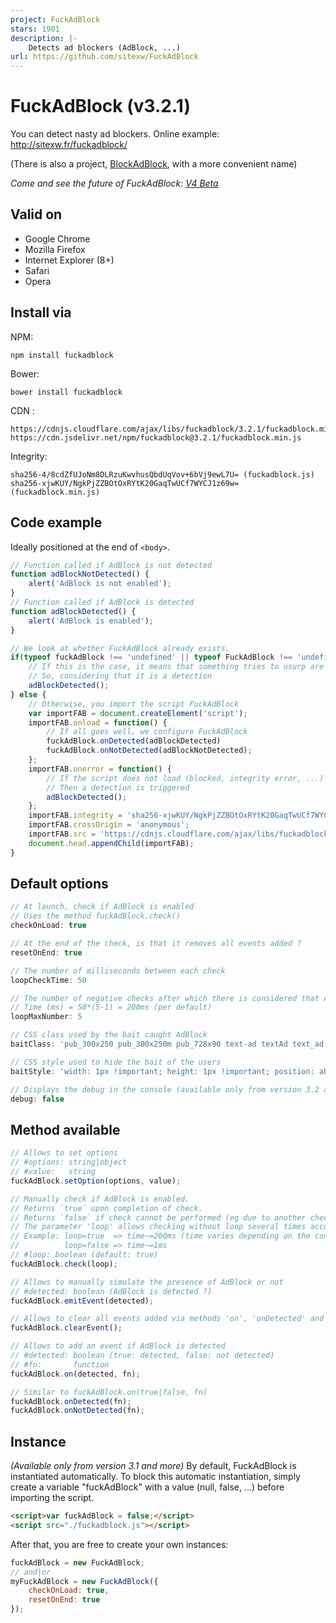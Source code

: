 ```yaml
---
project: FuckAdBlock
stars: 1901
description: |-
    Detects ad blockers (AdBlock, ...)
url: https://github.com/sitexw/FuckAdBlock
---
```


FuckAdBlock (v3.2.1)
===========

You can detect nasty ad blockers.
Online example: http://sitexw.fr/fuckadblock/

(There is also a project, [BlockAdBlock](https://github.com/sitexw/BlockAdBlock), with a more convenient name)

*Come and see the future of FuckAdBlock: [V4 Beta](https://github.com/sitexw/FuckAdBlock/tree/v4.x)*


Valid on
---------------------
- Google Chrome
- Mozilla Firefox
- Internet Explorer (8+)
- Safari
- Opera

Install via
---------------------
NPM:
```
npm install fuckadblock
```
Bower:
```
bower install fuckadblock
```
CDN :
```
https://cdnjs.cloudflare.com/ajax/libs/fuckadblock/3.2.1/fuckadblock.min.js
https://cdn.jsdelivr.net/npm/fuckadblock@3.2.1/fuckadblock.min.js
```
Integrity:
```
sha256-4/8cdZfUJoNm8DLRzuKwvhusQbdUqVov+6bVj9ewL7U= (fuckadblock.js)
sha256-xjwKUY/NgkPjZZBOtOxRYtK20GaqTwUCf7WYCJ1z69w= (fuckadblock.min.js)
```


Code example
---------------------
Ideally positioned at the end of `<body>`.
```javascript
// Function called if AdBlock is not detected
function adBlockNotDetected() {
	alert('AdBlock is not enabled');
}
// Function called if AdBlock is detected
function adBlockDetected() {
	alert('AdBlock is enabled');
}

// We look at whether FuckAdBlock already exists.
if(typeof fuckAdBlock !== 'undefined' || typeof FuckAdBlock !== 'undefined') {
	// If this is the case, it means that something tries to usurp are identity
	// So, considering that it is a detection
	adBlockDetected();
} else {
	// Otherwise, you import the script FuckAdBlock
	var importFAB = document.createElement('script');
	importFAB.onload = function() {
		// If all goes well, we configure FuckAdBlock
		fuckAdBlock.onDetected(adBlockDetected)
		fuckAdBlock.onNotDetected(adBlockNotDetected);
	};
	importFAB.onerror = function() {
		// If the script does not load (blocked, integrity error, ...)
		// Then a detection is triggered
		adBlockDetected(); 
	};
	importFAB.integrity = 'sha256-xjwKUY/NgkPjZZBOtOxRYtK20GaqTwUCf7WYCJ1z69w=';
	importFAB.crossOrigin = 'anonymous';
	importFAB.src = 'https://cdnjs.cloudflare.com/ajax/libs/fuckadblock/3.2.1/fuckadblock.min.js';
	document.head.appendChild(importFAB);
}
```

Default options
---------------------
```javascript
// At launch, check if AdBlock is enabled
// Uses the method fuckAdBlock.check()
checkOnLoad: true

// At the end of the check, is that it removes all events added ?
resetOnEnd: true

// The number of milliseconds between each check
loopCheckTime: 50

// The number of negative checks after which there is considered that AdBlock is not enabled
// Time (ms) = 50*(5-1) = 200ms (per default)
loopMaxNumber: 5

// CSS class used by the bait caught AdBlock
baitClass: 'pub_300x250 pub_300x250m pub_728x90 text-ad textAd text_ad text_ads text-ads text-ad-links'

// CSS style used to hide the bait of the users
baitStyle: 'width: 1px !important; height: 1px !important; position: absolute !important; left: -10000px !important; top: -1000px !important;'

// Displays the debug in the console (available only from version 3.2 and more)
debug: false
```

Method available
---------------------
```javascript
// Allows to set options
// #options: string|object
// #value:   string
fuckAdBlock.setOption(options, value);

// Manually check if AdBlock is enabled.
// Returns `true` upon completion of check.
// Returns `false` if check cannot be performed (eg due to another check in progress).
// The parameter 'loop' allows checking without loop several times according to the value of 'loopMaxNumber'
// Example: loop=true  => time~=200ms (time varies depending on the configuration)
//          loop=false => time~=1ms
// #loop: boolean (default: true)
fuckAdBlock.check(loop);

// Allows to manually simulate the presence of AdBlock or not
// #detected: boolean (AdBlock is detected ?)
fuckAdBlock.emitEvent(detected);

// Allows to clear all events added via methods 'on', 'onDetected' and 'onNotDetected'
fuckAdBlock.clearEvent();

// Allows to add an event if AdBlock is detected
// #detected: boolean (true: detected, false: not detected)
// #fn:       function
fuckAdBlock.on(detected, fn);

// Similar to fuckAdBlock.on(true|false, fn)
fuckAdBlock.onDetected(fn);
fuckAdBlock.onNotDetected(fn);
```

Instance
---------------------
*(Available only from version 3.1 and more)*
By default, FuckAdBlock is instantiated automatically.
To block this automatic instantiation, simply create a variable "fuckAdBlock" with a value (null, false, ...) before importing the script.
```html
<script>var fuckAdBlock = false;</script>
<script src="./fuckadblock.js"></script>
```
After that, you are free to create your own instances:
```javascript
fuckAdBlock = new FuckAdBlock;
// and|or
myFuckAdBlock = new FuckAdBlock({
	checkOnLoad: true,
	resetOnEnd: true
});
```

